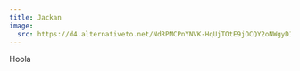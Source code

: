 ```yaml
---
title: Jackan
image:
  src: https://d4.alternativeto.net/NdRPMCPnYNVK-HqUjTOtE9jOCQY2oNWgyD1c4biVd5w/rs:fill:400:225:1/g:ce:0:0/YWJzOi8vZGlzdC9zL25hdHJvbl81MTIzNzRfZnVsbC5qcGc.jpg
---
```

Hoola
